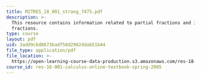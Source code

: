 ```yaml
---
title: MITRES_18_001_strang_7475.pdf
description: >-
  This resource contains information related to partial fractions and improper
  fractions.
type: course
layout: pdf
uid: 3add9cbd8673badf50d2982ddab51b44
file_type: application/pdf
file_location: >-
  https://open-learning-course-data-production.s3.amazonaws.com/res-18-001-calculus-online-textbook-spring-2005/3add9cbd8673badf50d2982ddab51b44_MITRES_18_001_strang_7475.pdf
course_id: res-18-001-calculus-online-textbook-spring-2005
---
```

